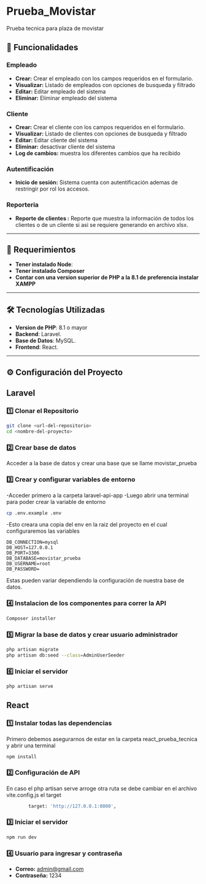 # Prueba_Movistar
 Prueba tecnica para plaza de movistar

## 🚀 Funcionalidades

### Empleado
- **Crear:** Crear el empleado con los campos requeridos en el formulario.
- **Visualizar:** Listado de empleados con opciones de busqueda y filtrado
- **Editar:** Editar empleado del sistema
- **Eliminar:** Eliminar empleado del sistema

### Cliente
- **Crear:** Crear el cliente con los campos requeridos en el formulario.
- **Visualizar:** Listado de clientes con opciones de busqueda y filtrado
- **Editar:** Editar cliente del sistema
- **Eliminar:** desactivar cliente del sistema
- **Log de cambios:** muestra los diferentes cambios que ha recibido

### Autentificación
- **Inicio de sesión:** Sistema cuenta con autentificación ademas de restringir por rol los accesos.

### Reporteria
- **Reporte de clientes :** Reporte que muestra la información de todos los clientes o de un cliente si asi se requiere generando en archivo xlsx.

---

## 📄 Requerimientos
- **Tener instalado Node**:
- **Tener instalado Composer**
- **Contar con una version superior de PHP a la 8.1 de preferencia instalar XAMPP**

---

## 🛠️ Tecnologías Utilizadas
- **Version de PHP**: 8.1 o mayor
- **Backend**: Laravel.
- **Base de Datos**: MySQL.
- **Frontend**: React.

---

## ⚙️ Configuración del Proyecto
## Laravel

### 1️⃣ Clonar el Repositorio
```bash
git clone <url-del-repositorio>
cd <nombre-del-proyecto>
```

### 2️⃣ Crear base de datos
Acceder a la base de datos y crear una base que se llame movistar_prueba

### 3️⃣ Crear y configurar variables de entorno
-Acceder primero a la carpeta laravel-api-app
-Luego abrir una terminal para poder crear la variable de entorno
```bash
cp .env.example .env
```
-Esto creara una copia del env en la raiz del proyecto en el cual configuraremos las variables 
```env
DB_CONNECTION=mysql
DB_HOST=127.0.0.1
DB_PORT=3306
DB_DATABASE=movistar_prueba
DB_USERNAME=root
DB_PASSWORD=
```
Estas pueden variar dependiendo la configuración de nuestra base de datos.

### 4️⃣ Instalacion de los componentes para correr la API 
```bash
Composer installer
```

### 5️⃣ Migrar la base de datos y crear usuario administrador
```bash
php artisan migrate
php artisan db:seed --class=AdminUserSeeder
```
### 6️⃣ Iniciar el servidor
```bash
php artisan serve
```

## React
### 1️⃣ Instalar todas las dependencias
Primero debemos asegurarnos de estar en la carpeta react_prueba_tecnica y abrir una terminal
```bash
npm install
```

### 2️⃣ Configuración de API
En caso el php artisan serve arroge otra ruta se debe cambiar en el archivo vite.config.js el target 
```bash
        target: 'http://127.0.0.1:8000',
```

### 3️⃣ Iniciar el servidor
```bash
npm run dev
```

### 4️⃣ Usuario para ingresar y contraseña
- **Correo:** admin@gmail.com
- **Contraseña:** 1234
